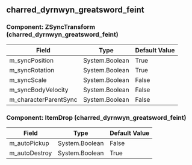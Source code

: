 ## charred_dyrnwyn_greatsword_feint

### Component: ZSyncTransform (charred_dyrnwyn_greatsword_feint)

|Field|Type|Default Value|
|---|---|---|
|m_syncPosition|System.Boolean|True|
|m_syncRotation|System.Boolean|True|
|m_syncScale|System.Boolean|False|
|m_syncBodyVelocity|System.Boolean|False|
|m_characterParentSync|System.Boolean|False|

### Component: ItemDrop (charred_dyrnwyn_greatsword_feint)

|Field|Type|Default Value|
|---|---|---|
|m_autoPickup|System.Boolean|False|
|m_autoDestroy|System.Boolean|True|

